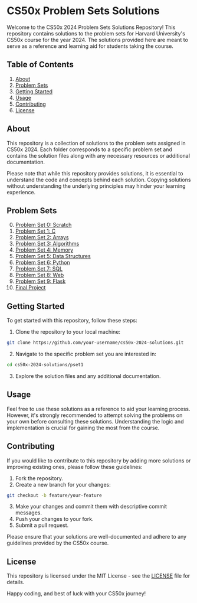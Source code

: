 # CS50x Problem Sets Solutions

Welcome to the CS50x 2024 Problem Sets Solutions Repository! This repository contains solutions to the problem sets for Harvard University's CS50x course for the year 2024. The solutions provided here are meant to serve as a reference and learning aid for students taking the course.

## Table of Contents

1. [About](#about)
2. [Problem Sets](#problem-sets)
3. [Getting Started](#getting-started)
4. [Usage](#usage)
5. [Contributing](#contributing)
6. [License](#license)

## About

This repository is a collection of solutions to the problem sets assigned in CS50x 2024. Each folder corresponds to a specific problem set and contains the solution files along with any necessary resources or additional documentation.

Please note that while this repository provides solutions, it is essential to understand the code and concepts behind each solution. Copying solutions without understanding the underlying principles may hinder your learning experience.

## Problem Sets

0. [Problem Set 0: Scratch](./pset0/)
1. [Problem Set 1: C](./pset1/)
2. [Problem Set 2: Arrays](./pset2/)
3. [Problem Set 3: Algorithms](./pset3/)
4. [Problem Set 4: Memory](./pset4/)
5. [Problem Set 5: Data Structures](./pset5/)
6. [Problem Set 6: Python](./pset6/)
7. [Problem Set 7: SQL](./pset7/)
8. [Problem Set 8: Web](./pset8/)
9. [Problem Set 9: Flask](./pset9/)
10. [Final Project](./final_project/)
## Getting Started

To get started with this repository, follow these steps:

1. Clone the repository to your local machine:

```bash
git clone https://github.com/your-username/cs50x-2024-solutions.git
```

2. Navigate to the specific problem set you are interested in:

```bash
cd cs50x-2024-solutions/pset1
```

3. Explore the solution files and any additional documentation.

## Usage

Feel free to use these solutions as a reference to aid your learning process. However, it's strongly recommended to attempt solving the problems on your own before consulting these solutions. Understanding the logic and implementation is crucial for gaining the most from the course.

## Contributing

If you would like to contribute to this repository by adding more solutions or improving existing ones, please follow these guidelines:

1. Fork the repository.
2. Create a new branch for your changes:

```bash
git checkout -b feature/your-feature
```

3. Make your changes and commit them with descriptive commit messages.
4. Push your changes to your fork.
5. Submit a pull request.

Please ensure that your solutions are well-documented and adhere to any guidelines provided by the CS50x course.

## License

This repository is licensed under the MIT License - see the [LICENSE](./LICENSE) file for details.

Happy coding, and best of luck with your CS50x journey!

